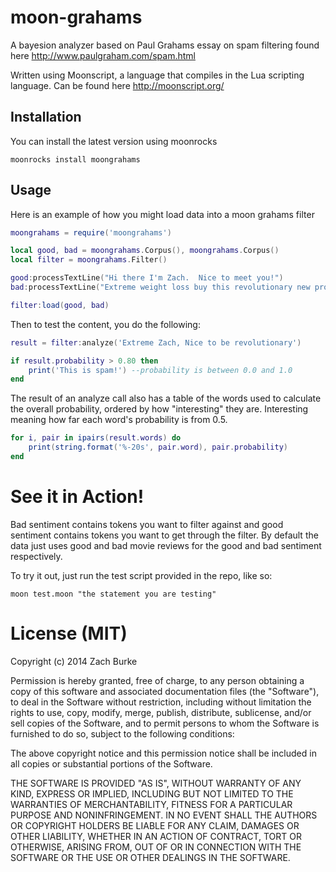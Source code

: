 moon-grahams
============

A bayesion analyzer based on Paul Grahams essay on spam filtering found here http://www.paulgraham.com/spam.html

Written using Moonscript, a language that compiles in the Lua scripting language.  Can be found here http://moonscript.org/

Installation
------------

You can install the latest version using moonrocks

```
moonrocks install moongrahams
```

Usage
-----

Here is an example of how you might load data into a moon grahams filter

```lua
moongrahams = require('moongrahams')

local good, bad = moongrahams.Corpus(), moongrahams.Corpus()
local filter = moongrahams.Filter()

good:processTextLine("Hi there I'm Zach.  Nice to meet you!")
bad:processTextLine("Extreme weight loss buy this revolutionary new product")

filter:load(good, bad)
```

Then to test the content, you do the following:

```lua
result = filter:analyze('Extreme Zach, Nice to be revolutionary')

if result.probability > 0.80 then
    print('This is spam!') --probability is between 0.0 and 1.0
end
```

The result of an analyze call also has a table of the words used to calculate the overall probability, ordered by how "interesting" they are.  Interesting meaning how far each word's probability is from 0.5.

```lua
for i, pair in ipairs(result.words) do
    print(string.format('%-20s', pair.word), pair.probability)
end
```

See it in Action!
======

Bad sentiment contains tokens you want to filter against and good sentiment contains tokens you want to get through the filter.   By default the data just uses good and bad movie reviews for the good and bad sentiment respectively.  

To try it out, just run the test script provided in the repo, like so:

```
moon test.moon "the statement you are testing"
```

License (MIT)
=============

Copyright (c) 2014 Zach Burke

Permission is hereby granted, free of charge, to any person obtaining a copy
of this software and associated documentation files (the "Software"), to deal
in the Software without restriction, including without limitation the rights
to use, copy, modify, merge, publish, distribute, sublicense, and/or sell
copies of the Software, and to permit persons to whom the Software is
furnished to do so, subject to the following conditions:

The above copyright notice and this permission notice shall be included in all
copies or substantial portions of the Software.

THE SOFTWARE IS PROVIDED "AS IS", WITHOUT WARRANTY OF ANY KIND, EXPRESS OR
IMPLIED, INCLUDING BUT NOT LIMITED TO THE WARRANTIES OF MERCHANTABILITY,
FITNESS FOR A PARTICULAR PURPOSE AND NONINFRINGEMENT. IN NO EVENT SHALL THE
AUTHORS OR COPYRIGHT HOLDERS BE LIABLE FOR ANY CLAIM, DAMAGES OR OTHER
LIABILITY, WHETHER IN AN ACTION OF CONTRACT, TORT OR OTHERWISE, ARISING FROM,
OUT OF OR IN CONNECTION WITH THE SOFTWARE OR THE USE OR OTHER DEALINGS IN THE
SOFTWARE.